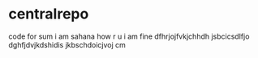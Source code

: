 # centralrepo
code for sum 
i am sahana 
how r u
i am fine 
dfhrjojfvkjchhdh
jsbcicsdlfjo
dghfjdvjkdshidis
jkbschdoicjvoj cm 
